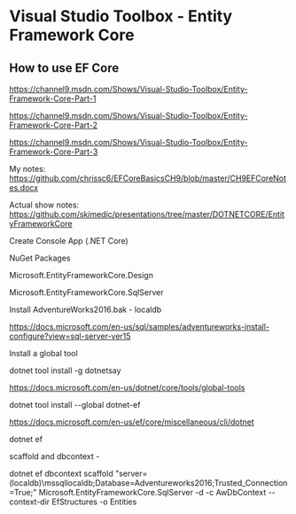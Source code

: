 # Visual Studio Toolbox - Entity Framework Core
## How to use EF Core

https://channel9.msdn.com/Shows/Visual-Studio-Toolbox/Entity-Framework-Core-Part-1

https://channel9.msdn.com/Shows/Visual-Studio-Toolbox/Entity-Framework-Core-Part-2

https://channel9.msdn.com/Shows/Visual-Studio-Toolbox/Entity-Framework-Core-Part-3


My notes:
https://github.com/chrissc6/EFCoreBasicsCH9/blob/master/CH9EFCoreNotes.docx

Actual show notes:
https://github.com/skimedic/presentations/tree/master/DOTNETCORE/EntityFrameworkCore


Create Console App (.NET Core)


NuGet Packages

Microsoft.EntityFrameworkCore.Design

Microsoft.EntityFrameworkCore.SqlServer


Install AdventureWorks2016.bak - localdb

https://docs.microsoft.com/en-us/sql/samples/adventureworks-install-configure?view=sql-server-ver15


Install a global tool

dotnet tool install -g dotnetsay

https://docs.microsoft.com/en-us/dotnet/core/tools/global-tools


dotnet tool install --global dotnet-ef

https://docs.microsoft.com/en-us/ef/core/miscellaneous/cli/dotnet


dotnet ef


scaffold and dbcontext -

dotnet ef dbcontext scaffold "server=(localdb)\mssqllocaldb;Database=Adventureworks2016;Trusted_Connection=True;" Microsoft.EntityFrameworkCore.SqlServer -d -c AwDbContext --context-dir EfStructures -o Entities 



